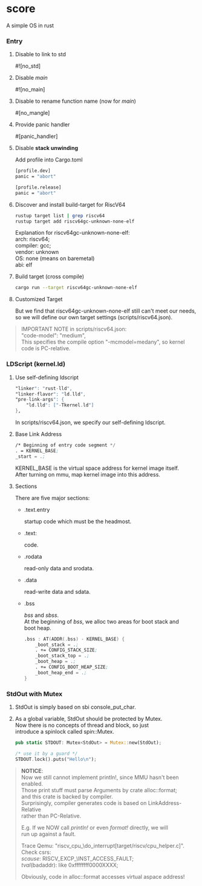 # score
A simple OS in rust

### Entry

1. Disable to link to std

    #![no_std]

2. Disable _main_

    #![no_main]

3. Disable to rename function name (now for _main_)

    #[no_mangle]

4. Provide panic handler

    #[panic_handler]

5. Disable **stack unwinding**

    Add profile into Cargo.toml
    ```sh
    [profile.dev]
    panic = "abort"

    [profile.release]
    panic = "abort"
    ```

6. Discover and install build-target for RiscV64
    ```sh
    rustup target list | grep riscv64  
    rustup target add riscv64gc-unknown-none-elf
    ```

    Explanation for riscv64gc-unknown-none-elf:  
    arch: riscv64;  
    compiler: gcc;  
    vendor: unknown  
    OS: none (means on baremetal)  
    abi: elf

7. Build target (cross compile)
    ```sh
    cargo run --target riscv64gc-unknown-none-elf
    ```
    
8. Customized Target

    But we find that riscv64gc-unknown-none-elf still can't meet our needs,  
    so we will define our own target settings (scripts/riscv64.json).

> IMPORTANT NOTE in scripts/riscv64.json:  
>   "code-model": "medium",  
> This specifies the compile option "-mcmodel=medany", so kernel code is PC-relative.

### LDScript (kernel.ld)

1. Use self-defining ldscript
    ```asm
    "linker": "rust-lld",
    "linker-flavor": "ld.lld",
    "pre-link-args": {
        "ld.lld": ["-Tkernel.ld"]
    },
    ```

    In scripts/riscv64.json, we specify our self-defining ldscript.

2. Base Link Address
    ```asm
    /* Beginning of entry code segment */
    . = KERNEL_BASE;
    _start = .;

    ```

    KERNEL_BASE is the virtual space address for kernel image itself.  
    After turning on mmu, map kernel image into this address.  

3. Sections

    There are five major sections:
    - .text.entry

        startup code which must be the headmost.

    - .text:

        code.

    - .rodata

        read-only data and srodata.

    - .data

        read-write data and sdata.

    - .bss

        _bss_ and _sbss_.  
        At the beginning of _bss_, we alloc two areas for boot stack and  
        boot heap.
        ```asm
        .bss : AT(ADDR(.bss) - KERNEL_BASE) {
            _boot_stack = .;
            . += CONFIG_STACK_SIZE;
            _boot_stack_top = .;
            _boot_heap = .;
            . += CONFIG_BOOT_HEAP_SIZE;
            _boot_heap_end = .;
        }
        ```

### StdOut with Mutex

1. StdOut is simply based on sbi console_put_char.

2. As a global variable, StdOut should be protected by Mutex.  
Now there is no concepts of thread and block, so just  
introduce a spinlock called spin::Mutex.

    ```RUST
    pub static STDOUT: Mutex<StdOut> = Mutex::new(StdOut);

    /* use it by a guard */
    STDOUT.lock().puts("Hello\n");
    ```

> __NOTICE__:  
> Now we still cannot implement println!, since MMU hasn't been enabled.  
> Those print stuff must parse Arguments by crate alloc::format;  
> and this crate is backed by compiler.  
> Surprisingly, compiler generates code is based on LinkAddress-Relative  
> rather than PC-Relative.  
>
> E.g. If we NOW call _println!_ or even _format!_ directly, we will  
> run up against a fault.  
>
> Trace Qemu: "riscv\_cpu\_\do\_interrupt[target/riscv/cpu\_helper.c]".  
> Check csrs:  
>   _scause_: RISCV\_EXCP_\INST\_ACCESS\_FAULT;  
>   _tval_(badaddr): like 0xffffffff0000XXXX;  
>
> Obviously, code in alloc::format accesses virtual aspace address!
